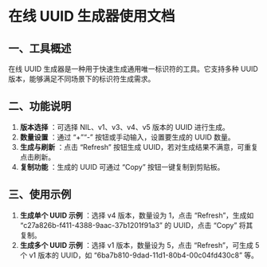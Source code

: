 # 在线 UUID 生成器使用文档

## 一、工具概述

在线 UUID 生成器是一种用于快速生成通用唯一标识符的工具。它支持多种 UUID 版本，能够满足不同场景下的标识符生成需求。

## 二、功能说明

  1. **版本选择** ：可选择 NIL、v1、v3、v4、v5 版本的 UUID 进行生成。
  2. **数量设置** ：通过 “+”“-” 按钮或手动输入，设置要生成的 UUID 数量。
  3. **生成与刷新** ：点击 “Refresh” 按钮生成 UUID，若对生成结果不满意，可重复点击刷新。
  4. **复制功能** ：生成的 UUID 可通过 “Copy” 按钮一键复制到剪贴板。

## 三、使用示例

  1. **生成单个 UUID 示例** ：选择 v4 版本，数量设为 1，点击 “Refresh”，生成如 “c27a826b-f411-4388-9aac-37b1201f91a3” 的 UUID，点击 “Copy” 将其复制。
  2. **生成多个 UUID 示例** ：选择 v1 版本，数量设为 5，点击 “Refresh”，可生成 5 个 v1 版本的 UUID，如 “6ba7b810-9dad-11d1-80b4-00c04fd430c8” 等。